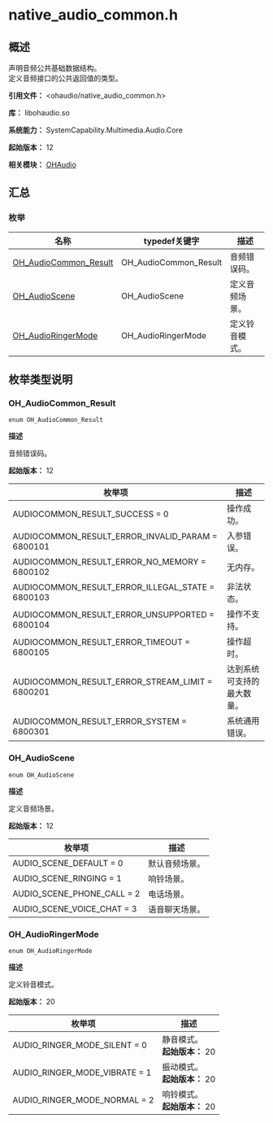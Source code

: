 # native_audio_common.h
<!--Kit: Audio Kit-->
<!--Subsystem: Multimedia-->
<!--Owner: @songshenke-->
<!--SE: @caixuejiang; @hao-liangfei; @zhanganxiang-->
<!--TSE: @Filger-->

## 概述

声明音频公共基础数据结构。<br> 定义音频接口的公共返回值的类型。

**引用文件：** <ohaudio/native_audio_common.h>

**库：** libohaudio.so

**系统能力：** SystemCapability.Multimedia.Audio.Core

**起始版本：** 12

**相关模块：** [OHAudio](capi-ohaudio.md)

## 汇总

### 枚举

| 名称 | typedef关键字 | 描述 |
| -- | -- | -- |
| [OH_AudioCommon_Result](#oh_audiocommon_result) | OH_AudioCommon_Result | 音频错误码。 |
| [OH_AudioScene](#oh_audioscene) | OH_AudioScene | 定义音频场景。 |
| [OH_AudioRingerMode](#oh_audioringermode) | OH_AudioRingerMode | 定义铃音模式。 |

## 枚举类型说明

### OH_AudioCommon_Result

```
enum OH_AudioCommon_Result
```

**描述**

音频错误码。

**起始版本：** 12

| 枚举项 | 描述 |
| -- | -- |
| AUDIOCOMMON_RESULT_SUCCESS = 0 | 操作成功。 |
| AUDIOCOMMON_RESULT_ERROR_INVALID_PARAM = 6800101 | 入参错误。 |
| AUDIOCOMMON_RESULT_ERROR_NO_MEMORY = 6800102 | 无内存。 |
| AUDIOCOMMON_RESULT_ERROR_ILLEGAL_STATE = 6800103 | 非法状态。 |
| AUDIOCOMMON_RESULT_ERROR_UNSUPPORTED = 6800104 | 操作不支持。 |
| AUDIOCOMMON_RESULT_ERROR_TIMEOUT = 6800105 | 操作超时。 |
| AUDIOCOMMON_RESULT_ERROR_STREAM_LIMIT = 6800201 | 达到系统可支持的最大数量。 |
| AUDIOCOMMON_RESULT_ERROR_SYSTEM = 6800301 | 系统通用错误。 |

### OH_AudioScene

```
enum OH_AudioScene
```

**描述**

定义音频场景。

**起始版本：** 12

| 枚举项 | 描述 |
| -- | -- |
| AUDIO_SCENE_DEFAULT = 0 | 默认音频场景。 |
| AUDIO_SCENE_RINGING = 1 | 响铃场景。 |
| AUDIO_SCENE_PHONE_CALL = 2 | 电话场景。 |
| AUDIO_SCENE_VOICE_CHAT = 3 | 语音聊天场景。 |

### OH_AudioRingerMode

```
enum OH_AudioRingerMode
```

**描述**

定义铃音模式。

**起始版本：** 20

| 枚举项 | 描述 |
| -- | -- |
| AUDIO_RINGER_MODE_SILENT = 0 | 静音模式。<br>**起始版本：** 20 |
| AUDIO_RINGER_MODE_VIBRATE = 1 | 振动模式。<br>**起始版本：** 20 |
| AUDIO_RINGER_MODE_NORMAL = 2 | 响铃模式。<br>**起始版本：** 20 |


